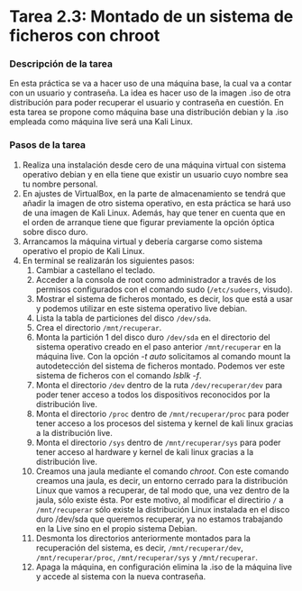 # **Tarea 2.3: Montado de un sistema de ficheros con chroot**

### **Descripción de la tarea**

En esta práctica se va a hacer uso de una máquina base, la cual va a contar con un usuario y contraseña. La idea es hacer uso de la imagen .iso de otra distribución para poder recuperar el usuario y contraseña en cuestión. En esta tarea se propone como máquina base una distribución debian y la .iso empleada como máquina live será una Kali Linux.

### **Pasos de la tarea**

1. Realiza una instalación desde cero de una máquina virtual con sistema operativo debian y en ella tiene que existir un usuario cuyo nombre sea tu nombre personal. 
2. En ajustes de VirtualBox, en la parte de almacenamiento se tendrá que añadir la imagen de otro sistema operativo, en esta práctica se hará uso de una imagen de Kali Linux. Además, hay que tener en cuenta que en el orden de arranque tiene que figurar previamente la opción óptica sobre disco duro.
3. Arrancamos la máquina virtual y debería cargarse como sistema operativo el propio de Kali Linux.
4. En terminal se realizarán los siguientes pasos:
   1. Cambiar a castellano el teclado.
   2. Acceder a la consola de root como administrador a través de los permisos configurados con el comando sudo (`/etc/sudoers`, visudo). 
   3. Mostrar el sistema de ficheros montado, es decir,  los que está a usar y podemos utilizar en este sistema operativo live debian.
   4. Lista la tabla de particiones del disco `/dev/sda`.
   5. Crea el directorio `/mnt/recuperar`.
   6. Monta la partición 1 del disco duro `/dev/sda` en el directorio del sistema operativo creado en el paso anterior `/mnt/recuperar` en la máquina live. Con la opción *-t auto* solicitamos al comando mount la autodetección del sistema de ficheros montado. Podemos ver este sistema de ficheros con el comando *lsblk -f*.
   7. Monta el directorio `/dev` dentro de la ruta `/dev/recuperar/dev` para poder tener acceso a todos los dispositivos reconocidos por la distribución live. 
   8. Monta el directorio `/proc` dentro de `/mnt/recuperar/proc` para poder tener acceso a los procesos del sistema y kernel de kali linux gracias a la distribución live.
   9. Monta el directorio `/sys` dentro de `/mnt/recuperar/sys` para poder tener acceso al hardware y kernel de kali linux gracias a la distribución live.
   10. Creamos una jaula mediante el comando *chroot*. Con este comando creamos una jaula, es decir, un entorno cerrado para la distribución Linux que vamos a recuperar, de tal modo que, una vez dentro de la jaula, sólo existe ésta. Por este motivo, al modificar el directirio `/` a `/mnt/recuperar` sólo existe la distribución Linux instalada en el disco duro /dev/sda que queremos recuperar, ya no estamos trabajando en la Live sino en el propio sistema Debian.
   11. Desmonta los directorios anteriormente montados para la recuperación del sistema, es decir, `/mnt/recuperar/dev`, `/mnt/recuperar/proc`, `/mnt/recuperar/sys` y `/mnt/recuperar`.  
   12. Apaga la máquina, en configuración elimina la .iso de la máquina live y accede al sistema con la nueva contraseña.
